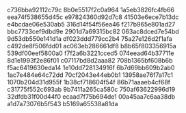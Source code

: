 c736bba92112c79c
8b0e5517f2c0a964
1a5eb3826fc4fb66
eea74f538655d45c
e97824360d92d7c8
41503e6ece7b13dc
e4bcdae06e530ab5
316d14f54f56ea46
f217b965e801ad27
bbc7733cef9dbd9e
2901d7a69315bc82
063ac8dced7e54bd
9d53db550e141d1a
df023ddd779cc2b4
75a27e126d2f1afa
c492de8f506fdd01
ac063eb286661df8
b8b65f803356915a
539df00eef5800a0
f7f2a6b3221cced5
074eead64b37711e
8d1e1993f2e86f01
c07117bd8d2aaa82
708b1365bf608b6b
f5ac6419630eda14
1e10dd728134916f
6b7d69bb609b2ab0
1ac7e484e64c72dd
70cf2043e44eb0b1
13958ae76f7a17c1
1070b204d31d955f
1b38cf718604f54f
86b71aaaeb4cf68f
c31775f552c693ab
9b7411a265ca580c
750af63622996d19
32dfdb31f00d44f0
ecaad7f75b694de1
00a45aa7c6aa38db
a1d7a73076b5f543
b5169a65538a81da
